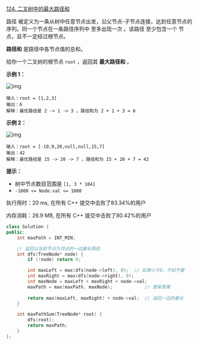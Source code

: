 [124. 二叉树中的最大路径和](https://leetcode-cn.com/problems/binary-tree-maximum-path-sum/)

路径 被定义为一条从树中任意节点出发，沿父节点-子节点连接，达到任意节点的序列。同一个节点在一条路径序列中 至多出现一次 。该路径 至少包含一个 节点，且不一定经过根节点。

**路径和** 是路径中各节点值的总和。

给你一个二叉树的根节点 `root` ，返回其 **最大路径和** 。

**示例 1：**

![img](https://assets.leetcode.com/uploads/2020/10/13/exx1.jpg)

```
输入：root = [1,2,3]
输出：6
解释：最优路径是 2 -> 1 -> 3 ，路径和为 2 + 1 + 3 = 6
```

**示例 2：**

![img](https://assets.leetcode.com/uploads/2020/10/13/exx2.jpg)

```
输入：root = [-10,9,20,null,null,15,7]
输出：42
解释：最优路径是 15 -> 20 -> 7 ，路径和为 15 + 20 + 7 = 42

```

**提示：**

- 树中节点数目范围是 `[1, 3 * 104]`
- `-1000 <= Node.val <= 1000`

执行用时：20 ms, 在所有 C++ 提交中击败了83.34%的用户

内存消耗：26.9 MB, 在所有 C++ 提交中击败了80.42%的用户

```c++
class Solution {
public:
    int maxPath = INT_MIN;

    // 返回以当前节点为顶点的一边最长路径
    int dfs(TreeNode* node) {
        if (!node) return 0;

        int maxLeft = max(dfs(node->left), 0);  // 如果小于0，不如不要
        int maxRight = max(dfs(node->right), 0);
        int maxNode = maxLeft + maxRight + node->val;
        maxPath = max(maxPath, maxNode);            // 更新答案
        
        return max(maxLeft, maxRight) + node->val;  // 返回一边的最长
    }

    int maxPathSum(TreeNode* root) {
        dfs(root);
        return maxPath;
    }
};
```

